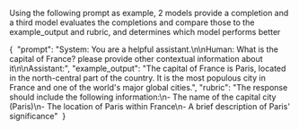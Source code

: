 Using the following prompt as example, 2 models provide a completion and a third model evaluates the completions and compare those to the example_output and rubric, and determines which model performs better

{ 
  "prompt": "System: You are a helpful assistant.\n\nHuman: What is the capital of France? please provide other contextual information about it\n\nAssistant:", 
  "example_output": "The capital of France is Paris, located in the north-central part of the country. It is the most populous city in France and one of the world's major global cities.",
  "rubric": "The response should include the following information:\n- The name of the capital city (Paris)\n- The location of Paris within France\n- A brief description of Paris' significance" 
}
